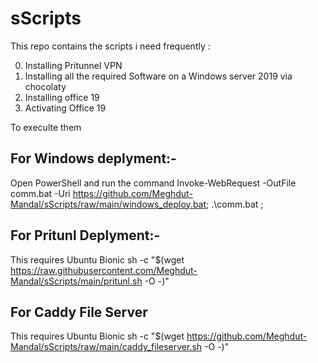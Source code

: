 # sScripts

This repo  contains the scripts i need frequently :

0. Installing Pritunnel VPN
1. Installing all the required Software on a Windows server 2019 via chocolaty
2. Installing office 19 
3. Activating Office 19 


To execulte them

## For Windows deplyment:-
Open PowerShell and run the command
Invoke-WebRequest -OutFile comm.bat -Uri https://github.com/Meghdut-Mandal/sScripts/raw/main/windows_deploy.bat; .\comm.bat ;


## For Pritunl Deplyment:-
This requires Ubuntu Bionic
sh -c "$(wget https://raw.githubusercontent.com/Meghdut-Mandal/sScripts/main/pritunl.sh -O -)"

## For Caddy File Server 
This requires Ubuntu Bionic
sh -c "$(wget https://github.com/Meghdut-Mandal/sScripts/raw/main/caddy_fileserver.sh -O -)"

